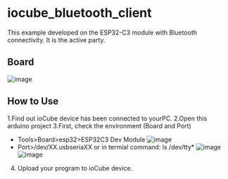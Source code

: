 # iocube_bluetooth_client
This example developed on the ESP32-C3 module with Bluetooth connectivity. It is the active party.

## Board
![image](https://github.com/ioCubeCa/iocube_master_C3/blob/main/serverboard.jpeg)

## How to Use
1.Find out ioCube device has been connected to yourPC.
2.Open this arduino project
3.First, check the environment (Board and Port)
  * Tools>Board>esp32>ESP32C3 Dev Module
   ![image](https://github.com/ioCubeCa/iocube_slave_C3/blob/main/slaveimg.png)
  * Port>/dev/XX.usbseriaXX  or in termial command: ls /dev/tty*
   ![image](https://github.com/ioCubeCa/iocube_master_C3/blob/main/Portimg.png)
   ![image](https://github.com/ioCubeCa/iocube_master_C3/blob/main/terminalimg.png)
4. Upload your program to ioCube device.

